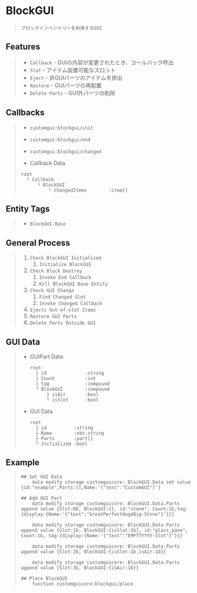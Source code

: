 # BlockGUI
>     ブロックインベントリーを利用するGUI

## Features
> * `Callback` - GUIの内容が変更されたとき、コールバック呼出
> * `Slot` - アイテム設置可能なスロット
> * `Eject` - 非GUIパーツのアイテムを排出
> * `Restore` - GUIパーツの再配置
> * `Delete Parts` - GUI外パーツの削除

## Callbacks
> * `customgui:blockgui/init`
> * `customgui:blockgui/end`
> * `customgui:blockgui/changed`
> 
> * Callback Data
> ```
> root
>   └ Callback
>       └ BlockGUI
>           └ ChangedItems        :item[]
> ```

## Entity Tags
> * `BlockGUI.Base`

## General Process
> 1. `Check BlockGUI Initialized`
>     1. `Initialize BlockGUI`
> 1. `Check Block Destroy`
>     1. `Invoke End Callback`
>     1. `Kill BlockGUI Base Entity`
> 1. `Check GUI Change`
>     1. `Find Changed Slot`
>     1. `Invoke Changed Callback`
> 1. `Ejects Out-of-slot Items`
> 1. `Restore GUI Parts`
> 1. `Delete Parts Outside GUI`



## GUI Data
> * GUIPart Data
>   ```
>   root
>     ├ id              :string
>     ├ Count           :int
>     ├ tag             :compound
>     └ BlockGUI        :compound
>         ├ isAir       :bool
>         └ isSlot      :bool
>   ```
> * GUI Data
>   ```
>   root
>     ├ id          :string
>     ├ Name        :nbt-string
>     ├ Parts       :part[]
>     └ Initialized :bool
>   ```

## Example
> ```
> ## Set GUI Data
>     data modify storage customguicore: BlockGUI.Data set value {id:"example",Parts:[],Name:'{"text":"CustomGUI"}'}
> 
> ## Add GUI Part
>     data modify storage customguicore: BlockGUI.Data.Parts append value {Slot:0b, BlockGUI:{}, id:"stone", Count:1b,tag:{display:{Name:'{"text":"GreatPerfectHugeBig-Stone"}'}}}
> 
>     data modify storage customguicore: BlockGUI.Data.Parts append value {Slot:1b, BlockGUI:{isSlot:1b}, id:"glass_pane", Count:1b, tag:{display:{Name:'{"text":"EMPTTYYYY-Slot"}'}}}
> 
>     data modify storage customguicore: BlockGUI.Data.Parts append value {Slot:2b, BlockGUI:{isSlot:1b,isAir:1b}}
> 
>     data modify storage customguicore: BlockGUI.Data.Parts append value {Slot:3b, BlockGUI:{isAir:1b}}
> 
> ## Place BlockGUI
>     function customguicore:blockgui/place
> ```
